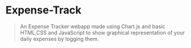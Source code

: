 # Expense-Track
> An Expense Tracker webapp made using Chart.js and basic HTML,CSS and JavaScript to show graphical representation of your daily expenses by logging them.


